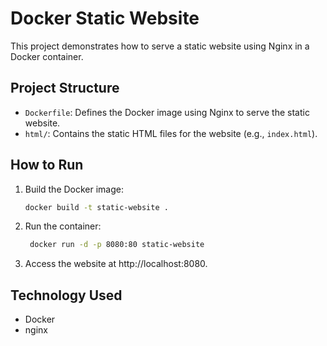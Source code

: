 # Docker Static Website

This project demonstrates how to serve a static website using Nginx in a Docker container.

## Project Structure

- `Dockerfile`: Defines the Docker image using Nginx to serve the static website.
- `html/`: Contains the static HTML files for the website (e.g., `index.html`).

## How to Run

1. Build the Docker image:
   ```bash
   docker build -t static-website .

2. Run the container:
   ```bash
    docker run -d -p 8080:80 static-website

3. Access the website at http://localhost:8080.

## Technology Used

- Docker
- nginx
